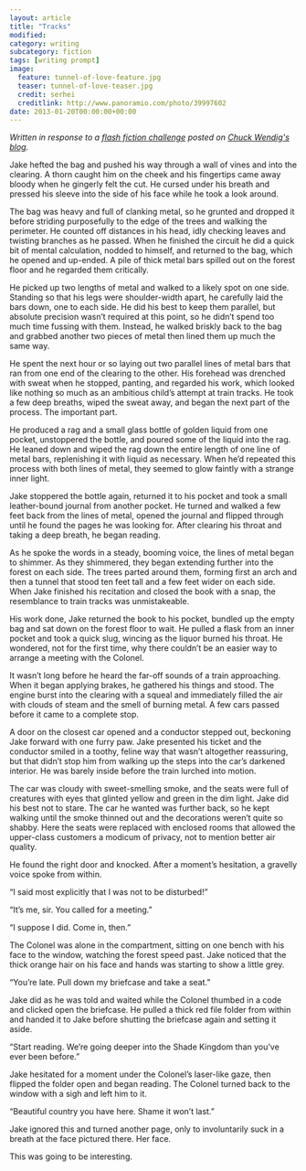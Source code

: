 ```yaml
---
layout: article
title: "Tracks"
modified:
category: writing
subcategory: fiction
tags: [writing prompt]
image:
  feature: tunnel-of-love-feature.jpg
  teaser: tunnel-of-love-teaser.jpg
  credit: serhei
  creditlink: http://www.panoramio.com/photo/39997602
date: 2013-01-20T00:00:00+00:00
---
```


*Written in response to a [flash fiction challenge](http://terribleminds.com/ramble/2013/01/18/flash-fiction-challenge-photos-of-impossible-places/) posted on [Chuck Wendig's blog](http://terribleminds.com).*

<!-- more -->

Jake hefted the bag and pushed his way through a wall of vines and into the clearing. A thorn caught him on the cheek and his fingertips came away bloody when he gingerly felt the cut. He cursed under his breath and pressed his sleeve into the side of his face while he took a look around.

The bag was heavy and full of clanking metal, so he grunted and dropped it before striding purposefully to the edge of the trees and walking the perimeter. He counted off distances in his head, idly checking leaves and twisting branches as he passed. When he finished the circuit he did a quick bit of mental calculation, nodded to himself, and returned to the bag, which he opened and up-ended. A pile of thick metal bars spilled out on the forest floor and he regarded them critically.

He picked up two lengths of metal and walked to a likely spot on one side. Standing so that his legs were shoulder-width apart, he carefully laid the bars down, one to each side. He did his best to keep them parallel, but absolute precision wasn’t required at this point, so he didn’t spend too much time fussing with them. Instead, he walked briskly back to the bag and grabbed another two pieces of metal then lined them up much the same way.

He spent the next hour or so laying out two parallel lines of metal bars that ran from one end of the clearing to the other. His forehead was drenched with sweat when he stopped, panting, and regarded his work, which looked like nothing so much as an ambitious child’s attempt at train tracks. He took a few deep breaths, wiped the sweat away, and began the next part of the process. The important part.

He produced a rag and a small glass bottle of golden liquid from one pocket, unstoppered the bottle, and poured some of the liquid into the rag. He leaned down and wiped the rag down the entire length of one line of metal bars, replenishing it with liquid as necessary. When he’d repeated this process with both lines of metal, they seemed to glow faintly with a strange inner light.

Jake stoppered the bottle again, returned it to his pocket and took a small leather-bound journal from another pocket. He turned and walked a few feet back from the lines of metal, opened the journal and flipped through until he found the pages he was looking for. After clearing his throat and taking a deep breath, he began reading.

As he spoke the words in a steady, booming voice, the lines of metal began to shimmer. As they shimmered, they began extending further into the forest on each side. The trees parted around them, forming first an arch and then a tunnel that stood ten feet tall and a few feet wider on each side. When Jake finished his recitation and closed the book with a snap, the resemblance to train tracks was unmistakeable.

His work done, Jake returned the book to his pocket, bundled up the empty bag and sat down on the forest floor to wait. He pulled a flask from an inner pocket and took a quick slug, wincing as the liquor burned his throat. He wondered, not for the first time, why there couldn’t be an easier way to arrange a meeting with the Colonel.

It wasn’t long before he heard the far-off sounds of a train approaching. When it began applying brakes, he gathered his things and stood. The engine burst into the clearing with a squeal and immediately filled the air with clouds of steam and the smell of burning metal. A few cars passed before it came to a complete stop.

A door on the closest car opened and a conductor stepped out, beckoning Jake forward with one furry paw. Jake presented his ticket and the conductor smiled in a toothy, feline way that wasn’t altogether reassuring, but that didn’t stop him from walking up the steps into the car’s darkened interior. He was barely inside before the train lurched into motion.

The car was cloudy with sweet-smelling smoke, and the seats were full of creatures with eyes that glinted yellow and green in the dim light. Jake did his best not to stare. The car he wanted was further back, so he kept walking until the smoke thinned out and the decorations weren’t quite so shabby. Here the seats were replaced with enclosed rooms that allowed the upper-class customers a modicum of privacy, not to mention better air quality.

He found the right door and knocked. After a moment’s hesitation, a gravelly voice spoke from within.

“I said most explicitly that I was not to be disturbed!”

“It’s me, sir. You called for a meeting.”

“I suppose I did. Come in, then.”

The Colonel was alone in the compartment, sitting on one bench with his face to the window, watching the forest speed past. Jake noticed that the thick orange hair on his face and hands was starting to show a little grey.

“You’re late. Pull down my briefcase and take a seat.”

Jake did as he was told and waited while the Colonel thumbed in a code and clicked open the briefcase. He pulled a thick red file folder from within and handed it to Jake before shutting the briefcase again and setting it aside.

“Start reading. We’re going deeper into the Shade Kingdom than you’ve ever been before.”

Jake hesitated for a moment under the Colonel’s laser-like gaze, then flipped the folder open and began reading. The Colonel turned back to the window with a sigh and left him to it.

“Beautiful country you have here. Shame it won’t last.”

Jake ignored this and turned another page, only to involuntarily suck in a breath at the face pictured there. Her face.

This was going to be interesting.
